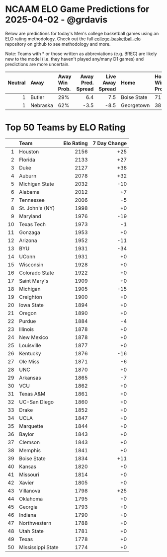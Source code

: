 # NCAAM ELO Game Predictions for 2025-04-02 - @grdavis
Below are predictions for today's Men's college basketball games using an ELO rating methodology. Check out the full [college-basketball-elo](https://github.com/grdavis/college-basketball-elo) repository on github to see methodology and more.

Note: Teams with * or those written as abbreviations (e.g. BREC) are likely new to the model (i.e. they haven't played any/many D1 games) and predictions are more uncertain.

|   Neutral | Away     | Away Win Prob.   |   Away Pred. Spread |   Live Away Spread | Home        | Home Win Prob.   |   Home Pred. Spread |
|----------:|:---------|:-----------------|--------------------:|-------------------:|:------------|:-----------------|--------------------:|
|         1 | Butler   | 29%              |                 6.4 |                7.5 | Boise State | 71%              |                -6.4 |
|         1 | Nebraska | 62%              |                -3.5 |               -8.5 | Georgetown  | 38%              |                 3.5 |

# Top 50 Teams by ELO Rating
|    | Team              |   Elo Rating |   7 Day Change |
|---:|:------------------|-------------:|---------------:|
|  1 | Houston           |         2156 |            +25 |
|  2 | Florida           |         2133 |            +27 |
|  3 | Duke              |         2127 |            +38 |
|  4 | Auburn            |         2078 |            +32 |
|  5 | Michigan State    |         2032 |            -10 |
|  6 | Alabama           |         2012 |             +7 |
|  7 | Tennessee         |         2006 |             -5 |
|  8 | St. John's (NY)   |         1998 |             +0 |
|  9 | Maryland          |         1976 |            -19 |
| 10 | Texas Tech        |         1973 |             -1 |
| 11 | Gonzaga           |         1953 |             +0 |
| 12 | Arizona           |         1952 |            -11 |
| 13 | BYU               |         1931 |            -34 |
| 14 | UConn             |         1931 |             +0 |
| 15 | Wisconsin         |         1928 |             +0 |
| 16 | Colorado State    |         1922 |             +0 |
| 17 | Saint Mary's      |         1909 |             +0 |
| 18 | Michigan          |         1905 |            -15 |
| 19 | Creighton         |         1900 |             +0 |
| 20 | Iowa State        |         1894 |             +0 |
| 21 | Oregon            |         1890 |             +0 |
| 22 | Purdue            |         1884 |             -4 |
| 23 | Illinois          |         1878 |             +0 |
| 24 | New Mexico        |         1878 |             +0 |
| 25 | Louisville        |         1877 |             +0 |
| 26 | Kentucky          |         1876 |            -16 |
| 27 | Ole Miss          |         1871 |             -6 |
| 28 | UNC               |         1870 |             +0 |
| 29 | Arkansas          |         1865 |             -7 |
| 30 | VCU               |         1862 |             +0 |
| 31 | Texas A&M         |         1861 |             +0 |
| 32 | UC-San Diego      |         1860 |             +0 |
| 33 | Drake             |         1852 |             +0 |
| 34 | UCLA              |         1847 |             +0 |
| 35 | Marquette         |         1844 |             +0 |
| 36 | Baylor            |         1843 |             +0 |
| 37 | Clemson           |         1843 |             +0 |
| 38 | Memphis           |         1841 |             +0 |
| 39 | Boise State       |         1834 |            +11 |
| 40 | Kansas            |         1820 |             +0 |
| 41 | Missouri          |         1814 |             +0 |
| 42 | Xavier            |         1805 |             +0 |
| 43 | Villanova         |         1798 |            +25 |
| 44 | Oklahoma          |         1795 |             +0 |
| 45 | Georgia           |         1793 |             +0 |
| 46 | Indiana           |         1790 |             +0 |
| 47 | Northwestern      |         1788 |             +0 |
| 48 | Utah State        |         1781 |             +0 |
| 49 | Texas             |         1778 |             +0 |
| 50 | Mississippi State |         1774 |             +0 |